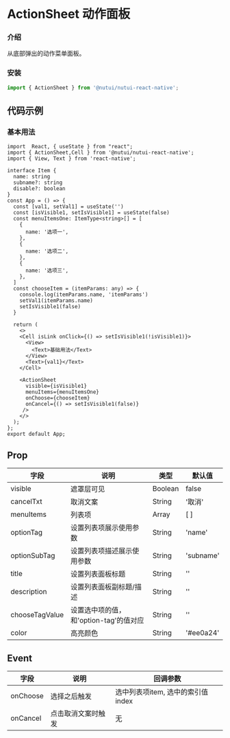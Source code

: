 # ActionSheet 动作面板


### 介绍
从底部弹出的动作菜单面板。

### 安装

```ts
import { ActionSheet } from '@nutui/nutui-react-native';
```
## 代码示例

### 基本用法

```SnackPlayer
import  React, { useState } from "react";
import { ActionSheet,Cell } from '@nutui/nutui-react-native';
import { View, Text } from 'react-native';

interface Item {
  name: string
  subname?: string
  disable?: boolean
}
const App = () => {
  const [val1, setVal1] = useState('')
  const [isVisible1, setIsVisible1] = useState(false)
  const menuItemsOne: ItemType<string>[] = [
    {
      name: '选项一',
    },
    {
      name: '选项二',
    },
    {
      name: '选项三',
    },
  ]
  const chooseItem = (itemParams: any) => {
    console.log(itemParams.name, 'itemParams')
    setVal1(itemParams.name)
    setIsVisible1(false)
  }

  return (
    <>
    <Cell isLink onClick={() => setIsVisible1(!isVisible1)}>
      <View>
        <Text>基础用法</Text>
      </View>
      <Text>{val1}</Text>
    </Cell>

    <ActionSheet
      visible={isVisible1}
      menuItems={menuItemsOne}
      onChoose={chooseItem}
      onCancel={() => setIsVisible1(false)}
     />
    </>
  );
};
export default App;

```
<!-- ### 展示取消按钮

```SnackPlayer
import  React, { useState } from "react";
import { ActionSheet,Cell } from '@nutui/nutui-react-native';
import { View, Text } from 'react-native';

const App = () => {
  const [isVisible2, setIsVisible2] = useState(false)
  const [val2, setVal2] = useState('')
  const menuItemsOne: ItemType<string>[] = [
    {
      name: '选项一',
    },
    {
      name: '选项二',
    },
    {
      name: '选项三',
    },
  ]
  const chooseItemTwo = (itemParams: Item) => {
    setVal2(itemParams.name)
    setIsVisible2(false)
  }
  return (
    <>
    <Cell isLink onClick={() => setIsVisible2(!isVisible2)}>
      <View>
        <Text>展示取消按钮</Text>
      </View>
      <Text>{val2}</Text>
    </Cell>

    <ActionSheet
      visible={isVisible2}
      cancelTxt="取消"
      menuItems={menuItemsOne}
      onChoose={chooseItemTwo}
      onCancel={() => setIsVisible2(false)}
     />
    </>
  );
};
export default App;

```
### 展示描述信息

```SnackPlayer
import  React, { useState } from "react";
import { ActionSheet,Cell } from '@nutui/nutui-react-native';
import { View, Text } from 'react-native';

const App = () => {
  const [isVisible3, setIsVisible3] = useState(false)
  const [val3, setVal3] = useState('')
  const menuItemsTwo: ItemType<string>[] = [
    {
      name: '选项一',
    },
    {
      name: '选项二',
    },
    {
      name: '选项三',
      subname: '描述信息',
    },
  ]
  const chooseItemThree = (itemParams: Item) => {
    setVal3(itemParams.name)
    setIsVisible3(false)
  }
  return (
    <>
    <Cell isLink onClick={() => setIsVisible3(!isVisible3)}>
      <View>
        <Text>展示描述信息</Text>
      </View>
      <Text>{val3}</Text>
    </Cell>
    <ActionSheet
      visible={isVisible3}
      title='ActionSheet'
      description="这是一段描述信息"
      cancelTxt="取消"
      menuItems={menuItemsTwo}
      onChoose={chooseItemThree}
      onCancel={() => setIsVisible3(false)}
     />
    </>
  );
};
export default App;

```
### 选项状态

```SnackPlayer
import  React, { useState } from "react";
import { ActionSheet,Cell } from '@nutui/nutui-react-native';
import { View, Text } from 'react-native';

const App = () => {
  const [isVisible4, setIsVisible4] = useState(false)
  const menuItemsThree: ItemType<string | boolean>[] = [
    {
      name: '着色选项',
    },
    {
      name: '禁用选项',
      disable: true,
    },
  ]
  return (
    <>
    <Cell isLink onClick={() => setIsVisible4(!isVisible4)}>
      <View>
        <Text>选项状态</Text>
      </View>
    </Cell>
    <ActionSheet
      visible={isVisible4}
      cancelTxt="取消"
      menuItems={menuItemsThree}
      chooseTagValue="着色选项"
      onCancel={() => setIsVisible4(false)}
      onChoose={() => {
        setIsVisible4(false)
      }}
     />
    </>
  );
};
export default App;

``` -->

## Prop

| 字段             | 说明                                   | 类型    | 默认值    |
|------------------|----------------------------------------|---------|-----------|
| visible       | 遮罩层可见 | Boolean | false     |
| cancelTxt       | 取消文案 | String  | '取消'    |
| menuItems       | 列表项 | Array   | [ ]       |
| optionTag       | 设置列表项展示使用参数 | String  | 'name'    |
| optionSubTag   | 设置列表项描述展示使用参数 | String  | 'subname' |
| title            | 设置列表面板标题 | String  | ''        |
| description      | 设置列表面板副标题/描述 | String  | ''        |
| chooseTagValue | 设置选中项的值，和'option-tag'的值对应 | String  | ''        |
| color            | 高亮颜色 | String  | '#ee0a24' |


## Event

| 字段   | 说明               | 回调参数                          |
|--------|--------------------|-----------------------------------|
| onChoose | 选择之后触发       | 选中列表项item, 选中的索引值index |
| onCancel | 点击取消文案时触发 | 无                                |
